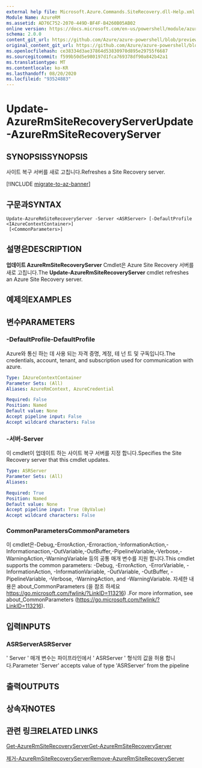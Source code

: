 ```yaml
---
external help file: Microsoft.Azure.Commands.SiteRecovery.dll-Help.xml
Module Name: AzureRM
ms.assetid: AD76C752-2070-449D-BF4F-B4260B05AB02
online version: https://docs.microsoft.com/en-us/powershell/module/azurerm.siterecovery/update-azurermsiterecoveryserver
schema: 2.0.0
content_git_url: https://github.com/Azure/azure-powershell/blob/preview/src/ResourceManager/SiteRecovery/Commands.SiteRecovery/help/Update-AzureRmSiteRecoveryServer.md
original_content_git_url: https://github.com/Azure/azure-powershell/blob/preview/src/ResourceManager/SiteRecovery/Commands.SiteRecovery/help/Update-AzureRmSiteRecoveryServer.md
ms.openlocfilehash: ce38334d3ae37864d53830970d895e29755f6687
ms.sourcegitcommit: f599b50d5e980197d1fca769378df90a842b42a1
ms.translationtype: MT
ms.contentlocale: ko-KR
ms.lasthandoff: 08/20/2020
ms.locfileid: "93524883"
---
```

# <span data-ttu-id="09154-101">Update-AzureRmSiteRecoveryServer</span><span class="sxs-lookup"><span data-stu-id="09154-101">Update-AzureRmSiteRecoveryServer</span></span>

## <span data-ttu-id="09154-102">SYNOPSIS</span><span class="sxs-lookup"><span data-stu-id="09154-102">SYNOPSIS</span></span>
<span data-ttu-id="09154-103">사이트 복구 서버를 새로 고칩니다.</span><span class="sxs-lookup"><span data-stu-id="09154-103">Refreshes a Site Recovery server.</span></span>

[!INCLUDE [migrate-to-az-banner](../../includes/migrate-to-az-banner.md)]

## <span data-ttu-id="09154-104">구문과</span><span class="sxs-lookup"><span data-stu-id="09154-104">SYNTAX</span></span>

```
Update-AzureRmSiteRecoveryServer -Server <ASRServer> [-DefaultProfile <IAzureContextContainer>]
 [<CommonParameters>]
```

## <span data-ttu-id="09154-105">설명은</span><span class="sxs-lookup"><span data-stu-id="09154-105">DESCRIPTION</span></span>
<span data-ttu-id="09154-106">**업데이트 AzureRmSiteRecoveryServer** Cmdlet은 Azure Site Recovery 서버를 새로 고칩니다.</span><span class="sxs-lookup"><span data-stu-id="09154-106">The **Update-AzureRmSiteRecoveryServer** cmdlet refreshes an Azure Site Recovery server.</span></span>

## <span data-ttu-id="09154-107">예제의</span><span class="sxs-lookup"><span data-stu-id="09154-107">EXAMPLES</span></span>

## <span data-ttu-id="09154-108">변수</span><span class="sxs-lookup"><span data-stu-id="09154-108">PARAMETERS</span></span>

### <span data-ttu-id="09154-109">-DefaultProfile</span><span class="sxs-lookup"><span data-stu-id="09154-109">-DefaultProfile</span></span>
<span data-ttu-id="09154-110">Azure와 통신 하는 데 사용 되는 자격 증명, 계정, 테 넌 트 및 구독입니다.</span><span class="sxs-lookup"><span data-stu-id="09154-110">The credentials, account, tenant, and subscription used for communication with azure.</span></span>

```yaml
Type: IAzureContextContainer
Parameter Sets: (All)
Aliases: AzureRmContext, AzureCredential

Required: False
Position: Named
Default value: None
Accept pipeline input: False
Accept wildcard characters: False
```

### <span data-ttu-id="09154-111">-서버</span><span class="sxs-lookup"><span data-stu-id="09154-111">-Server</span></span>
<span data-ttu-id="09154-112">이 cmdlet이 업데이트 하는 사이트 복구 서버를 지정 합니다.</span><span class="sxs-lookup"><span data-stu-id="09154-112">Specifies the Site Recovery server that this cmdlet updates.</span></span>

```yaml
Type: ASRServer
Parameter Sets: (All)
Aliases: 

Required: True
Position: Named
Default value: None
Accept pipeline input: True (ByValue)
Accept wildcard characters: False
```

### <span data-ttu-id="09154-113">CommonParameters</span><span class="sxs-lookup"><span data-stu-id="09154-113">CommonParameters</span></span>
<span data-ttu-id="09154-114">이 cmdlet은-Debug,-ErrorAction,-Erroraction,-InformationAction,-Informationaction,-OutVariable,-OutBuffer,-PipelineVariable,-Verbose,-WarningAction,-WarningVariable 등의 공통 매개 변수를 지원 합니다.</span><span class="sxs-lookup"><span data-stu-id="09154-114">This cmdlet supports the common parameters: -Debug, -ErrorAction, -ErrorVariable, -InformationAction, -InformationVariable, -OutVariable, -OutBuffer, -PipelineVariable, -Verbose, -WarningAction, and -WarningVariable.</span></span> <span data-ttu-id="09154-115">자세한 내용은 about_CommonParameters (을 참조 하세요 https://go.microsoft.com/fwlink/?LinkID=113216) .</span><span class="sxs-lookup"><span data-stu-id="09154-115">For more information, see about_CommonParameters (https://go.microsoft.com/fwlink/?LinkID=113216).</span></span>

## <span data-ttu-id="09154-116">입력</span><span class="sxs-lookup"><span data-stu-id="09154-116">INPUTS</span></span>

### <span data-ttu-id="09154-117">ASRServer</span><span class="sxs-lookup"><span data-stu-id="09154-117">ASRServer</span></span>
<span data-ttu-id="09154-118">' Server ' 매개 변수는 파이프라인에서 ' ASRServer ' 형식의 값을 허용 합니다.</span><span class="sxs-lookup"><span data-stu-id="09154-118">Parameter 'Server' accepts value of type 'ASRServer' from the pipeline</span></span>

## <span data-ttu-id="09154-119">출력</span><span class="sxs-lookup"><span data-stu-id="09154-119">OUTPUTS</span></span>

## <span data-ttu-id="09154-120">상속자</span><span class="sxs-lookup"><span data-stu-id="09154-120">NOTES</span></span>

## <span data-ttu-id="09154-121">관련 링크</span><span class="sxs-lookup"><span data-stu-id="09154-121">RELATED LINKS</span></span>

[<span data-ttu-id="09154-122">Get-AzureRmSiteRecoveryServer</span><span class="sxs-lookup"><span data-stu-id="09154-122">Get-AzureRmSiteRecoveryServer</span></span>](./Get-AzureRmSiteRecoveryServer.md)

[<span data-ttu-id="09154-123">제거-AzureRmSiteRecoveryServer</span><span class="sxs-lookup"><span data-stu-id="09154-123">Remove-AzureRmSiteRecoveryServer</span></span>](./Remove-AzureRmSiteRecoveryServer.md)
